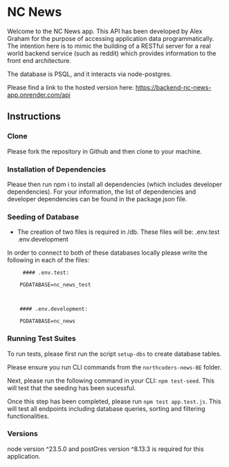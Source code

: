 # NC News

Welcome to the NC News app. This API has been developed by Alex Graham for the purpose of accessing application data programmatically. The intention here is to mimic the building of a RESTful server for a real world backend service (such as reddit) which provides information to the front end architecture.

The database is PSQL, and it interacts via node-postgres. 

Please find a link to the hosted version here: https://backend-nc-news-app.onrender.com/api


## Instructions


### Clone

Please fork the repository in Github and then clone to your machine. 


### Installation of Dependencies

Please then run npm i to install all dependencies (which includes developer dependencies). For your information, the list of dependencies and developer dependencies can be found in the package.json file. 


###  Seeding of Database

- The creation of two files is required in /db. These files will be:
    .env.test
    .env.development

In order to connect to both of these databases locally please write the following in each of the files:

         #### .env.test:

        PGDATABASE=nc_news_test


        
        #### .env.development:

        PGDATABASE=nc_news


### Running Test Suites

To run tests, please first run the script ```setup-dbs``` to create database tables.  

Please ensure you run CLI commands from the ```northcoders-news-BE``` folder.

Next, please run the following command in your CLI: ```npm test-seed```. This will test that the seeding has been sucessful.

Once this step has been completed, please run ```npm test app.test.js```. This will test all endpoints including database queries, sorting and filtering functionalities. 


### Versions

node version ^23.5.0 and postGres version ^8.13.3 is required for this application.










